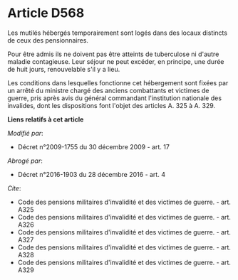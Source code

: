 # Article D568

Les mutilés hébergés temporairement sont logés dans des locaux distincts de ceux des pensionnaires. 

Pour être admis ils ne doivent pas être atteints de tuberculose ni d'autre maladie contagieuse. Leur séjour ne peut excéder,
en principe, une durée de huit jours, renouvelable s'il y a lieu. 

Les conditions dans lesquelles fonctionne cet hébergement sont fixées par un arrêté du       ministre chargé des anciens
combattants et victimes de guerre, pris après avis du général commandant l'institution nationale des invalides, dont les
dispositions font l'objet des articles A. 325 à A. 329.

**Liens relatifs à cet article**

_Modifié par_:

  - Décret n°2009-1755 du 30 décembre 2009 - art. 17

_Abrogé par_:

  - Décret n°2016-1903 du 28 décembre 2016 - art. 4

_Cite_:

  - Code des pensions militaires d'invalidité et des victimes de guerre. - art. A325
  - Code des pensions militaires d'invalidité et des victimes de guerre. - art. A326
  - Code des pensions militaires d'invalidité et des victimes de guerre. - art. A327
  - Code des pensions militaires d'invalidité et des victimes de guerre. - art. A328
  - Code des pensions militaires d'invalidité et des victimes de guerre. - art. A329
